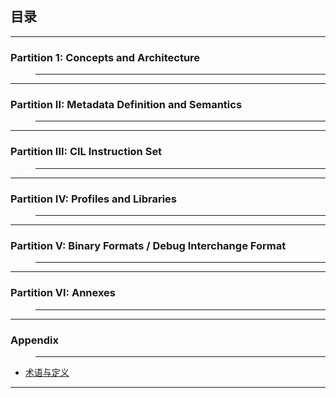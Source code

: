 ## 目录
---
### Partition 1: Concepts and Architecture
>---




---
### Partition II: Metadata Definition and Semantics
>---


---
### Partition III: CIL Instruction Set
>---


---
### Partition IV: Profiles and Libraries
>---


---
### Partition V: Binary Formats / Debug Interchange Format
>---


---
### Partition VI: Annexes
>---



---
### Appendix
>---

- [术语与定义](./00_CLI%20附录.md)


---
